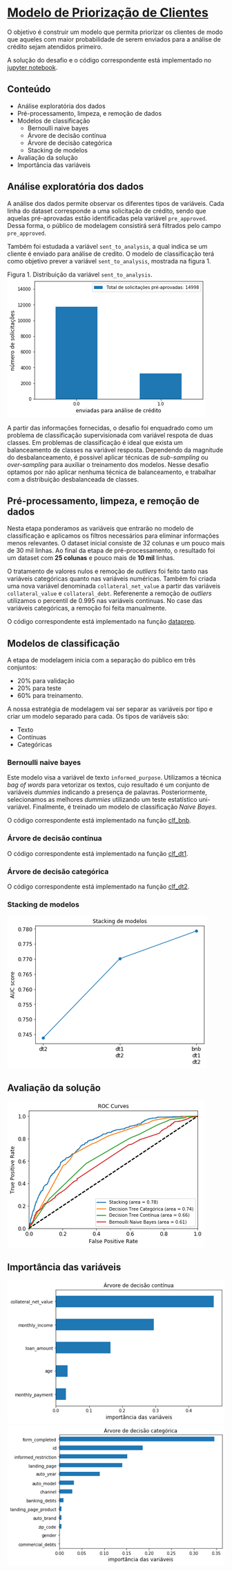 # [Modelo de Priorização de Clientes](notebook/modelo_de_prioridade_clientes.ipynb)

O objetivo é construir um modelo que permita priorizar os clientes de modo 
que aqueles com maior probabilidade de serem enviados para a análise de 
crédito sejam atendidos primeiro.

A solução do desafio e o código correspondente está implementado no
[jupyter notebook](notebook/modelo_de_prioridade_clientes.ipynb).

## Conteúdo

- Análise exploratória dos dados
- Pré-processamento, limpeza, e remoção de dados
- Modelos de classificação
  - Bernoulli naive bayes
  - Árvore de decisão contínua
  - Árvore de decisão categórica
  - Stacking de modelos
- Avaliação da solução
- Importância das variáveis

## Análise exploratória dos dados

A análise dos dados permite observar os diferentes tipos de variáveis.
Cada linha do dataset corresponde a uma solicitação de crédito, sendo
que aquelas pré-aprovadas estão identificadas pela variável `pre_approved`.
Dessa forma, o público de modelagem consistirá será filtrados
pelo campo `pre_approved`.

Também foi estudada a variável `sent_to_analysis`, a qual indica se um cliente
é enviado para análise de credito. O modelo de classificação terá como objetivo
prever a variável `sent_to_analysis`, mostrada na figura 1.


Figura 1. Distribuição da variável `sent_to_analysis`.
![](figures/fig1.png)

A partir das informações fornecidas, o desafio foi enquadrado como um
problema de classificação supervisionada com variável respota de duas classes.
Em problemas de classificação é ideal que exista um balanceamento de classes
na variável resposta. Dependendo da magnitude do desbalanceamento, é possivel
aplicar técnicas de _sub-sampling_ ou _over-sampling_ para auxiliar o
treinamento dos modelos. Nesse desafio optamos por não aplicar nenhuma técnica
de balanceamento, e trabalhar com a distribuição desbalanceada de classes. 

## Pré-processamento, limpeza, e remoção de dados

Nesta etapa ponderamos as variáveis que entrarão no modelo de classificação e 
aplicamos os filtros necessários para eliminar informações menos relevantes.
O dataset inicial consiste de 32 colunas e um pouco mais de 30 mil linhas. Ao final
da etapa de pré-processamento, o resultado foi um dataset com **25 colunas** e pouco mais
de **10 mil** linhas.

O tratamento de valores nulos e remoção de _outliers_ foi feito tanto nas variáveis 
categóricas quanto nas variáveis numéricas. Também foi criada uma nova variável denominada
`collateral_net_value` a partir das variáveis `collateral_value` e `collateral_debt`. 
Referenente a remoção de _outliers_ utilizamos o percentil de 0.995 nas variáveis
continuas. No case das variáveis categóricas, a remoção foi feita manualmente.

O código correspondente está implementado na função [dataprep](python/myutils.py#L8).

## Modelos de classificação

A etapa de modelagem inicia com a separação do público em três conjuntos:
- 20% para validação
- 20% para teste
- 60% para treinamento.

A nossa estratégia de modelagem vai ser separar as variáveis por tipo e criar
um modelo separado para cada. Os tipos de variáveis são:
- Texto
- Contínuas
- Categóricas

### Bernoulli naive bayes
Este modelo visa a variável de texto `informed_purpose`. Utilizamos a técnica
_bag of words_ para vetorizar os textos, cujo resultado é um conjunto de variáveis 
_dummies_ indicando a presença de palavras. Posteriormente, selecionamos as melhores
_dummies_ utilizando um teste estatístico uni-variável. Finalmente, é treinado um
modelo de classificação _Naive Bayes_.

O código correspondente está implementado na função [clf_bnb](python/modelos.py#L12-L30). 

### Árvore de decisão contínua
O código correspondente está implementado na função [clf_dt1](python/modelos.py#L33-L41). 

### Árvore de decisão categórica
O código correspondente está implementado na função [clf_dt2](python/modelos.py#L44-L76). 

### Stacking de modelos
![](figures/fig2.png)

## Avaliação da solução
![](figures/fig3.png)
## Importância das variáveis
![](figures/fig4.png)
![](figures/fig5.png)

